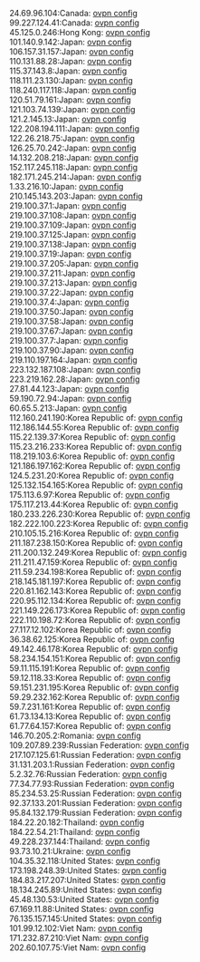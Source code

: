 24.69.96.104:Canada: [ovpn config](vpn/24_69_96_104.ovpn)  
99.227.124.41:Canada: [ovpn config](vpn/99_227_124_41.ovpn)  
45.125.0.246:Hong Kong: [ovpn config](vpn/45_125_0_246.ovpn)  
101.140.9.142:Japan: [ovpn config](vpn/101_140_9_142.ovpn)  
106.157.31.157:Japan: [ovpn config](vpn/106_157_31_157.ovpn)  
110.131.88.28:Japan: [ovpn config](vpn/110_131_88_28.ovpn)  
115.37.143.8:Japan: [ovpn config](vpn/115_37_143_8.ovpn)  
118.111.23.130:Japan: [ovpn config](vpn/118_111_23_130.ovpn)  
118.240.117.118:Japan: [ovpn config](vpn/118_240_117_118.ovpn)  
120.51.79.161:Japan: [ovpn config](vpn/120_51_79_161.ovpn)  
121.103.74.139:Japan: [ovpn config](vpn/121_103_74_139.ovpn)  
121.2.145.13:Japan: [ovpn config](vpn/121_2_145_13.ovpn)  
122.208.194.111:Japan: [ovpn config](vpn/122_208_194_111.ovpn)  
122.26.218.75:Japan: [ovpn config](vpn/122_26_218_75.ovpn)  
126.25.70.242:Japan: [ovpn config](vpn/126_25_70_242.ovpn)  
14.132.208.218:Japan: [ovpn config](vpn/14_132_208_218.ovpn)  
152.117.245.118:Japan: [ovpn config](vpn/152_117_245_118.ovpn)  
182.171.245.214:Japan: [ovpn config](vpn/182_171_245_214.ovpn)  
1.33.216.10:Japan: [ovpn config](vpn/1_33_216_10.ovpn)  
210.145.143.203:Japan: [ovpn config](vpn/210_145_143_203.ovpn)  
219.100.37.1:Japan: [ovpn config](vpn/219_100_37_1.ovpn)  
219.100.37.108:Japan: [ovpn config](vpn/219_100_37_108.ovpn)  
219.100.37.109:Japan: [ovpn config](vpn/219_100_37_109.ovpn)  
219.100.37.125:Japan: [ovpn config](vpn/219_100_37_125.ovpn)  
219.100.37.138:Japan: [ovpn config](vpn/219_100_37_138.ovpn)  
219.100.37.19:Japan: [ovpn config](vpn/219_100_37_19.ovpn)  
219.100.37.205:Japan: [ovpn config](vpn/219_100_37_205.ovpn)  
219.100.37.211:Japan: [ovpn config](vpn/219_100_37_211.ovpn)  
219.100.37.213:Japan: [ovpn config](vpn/219_100_37_213.ovpn)  
219.100.37.22:Japan: [ovpn config](vpn/219_100_37_22.ovpn)  
219.100.37.4:Japan: [ovpn config](vpn/219_100_37_4.ovpn)  
219.100.37.50:Japan: [ovpn config](vpn/219_100_37_50.ovpn)  
219.100.37.58:Japan: [ovpn config](vpn/219_100_37_58.ovpn)  
219.100.37.67:Japan: [ovpn config](vpn/219_100_37_67.ovpn)  
219.100.37.7:Japan: [ovpn config](vpn/219_100_37_7.ovpn)  
219.100.37.90:Japan: [ovpn config](vpn/219_100_37_90.ovpn)  
219.110.197.164:Japan: [ovpn config](vpn/219_110_197_164.ovpn)  
223.132.187.108:Japan: [ovpn config](vpn/223_132_187_108.ovpn)  
223.219.162.28:Japan: [ovpn config](vpn/223_219_162_28.ovpn)  
27.81.44.123:Japan: [ovpn config](vpn/27_81_44_123.ovpn)  
59.190.72.94:Japan: [ovpn config](vpn/59_190_72_94.ovpn)  
60.65.5.213:Japan: [ovpn config](vpn/60_65_5_213.ovpn)  
112.160.241.190:Korea Republic of: [ovpn config](vpn/112_160_241_190.ovpn)  
112.186.144.55:Korea Republic of: [ovpn config](vpn/112_186_144_55.ovpn)  
115.22.139.37:Korea Republic of: [ovpn config](vpn/115_22_139_37.ovpn)  
115.23.216.233:Korea Republic of: [ovpn config](vpn/115_23_216_233.ovpn)  
118.219.103.6:Korea Republic of: [ovpn config](vpn/118_219_103_6.ovpn)  
121.186.197.162:Korea Republic of: [ovpn config](vpn/121_186_197_162.ovpn)  
124.5.231.20:Korea Republic of: [ovpn config](vpn/124_5_231_20.ovpn)  
125.132.154.165:Korea Republic of: [ovpn config](vpn/125_132_154_165.ovpn)  
175.113.6.97:Korea Republic of: [ovpn config](vpn/175_113_6_97.ovpn)  
175.117.213.44:Korea Republic of: [ovpn config](vpn/175_117_213_44.ovpn)  
180.233.226.230:Korea Republic of: [ovpn config](vpn/180_233_226_230.ovpn)  
182.222.100.223:Korea Republic of: [ovpn config](vpn/182_222_100_223.ovpn)  
210.105.15.216:Korea Republic of: [ovpn config](vpn/210_105_15_216.ovpn)  
211.187.238.150:Korea Republic of: [ovpn config](vpn/211_187_238_150.ovpn)  
211.200.132.249:Korea Republic of: [ovpn config](vpn/211_200_132_249.ovpn)  
211.211.47.159:Korea Republic of: [ovpn config](vpn/211_211_47_159.ovpn)  
211.59.234.198:Korea Republic of: [ovpn config](vpn/211_59_234_198.ovpn)  
218.145.181.197:Korea Republic of: [ovpn config](vpn/218_145_181_197.ovpn)  
220.81.162.143:Korea Republic of: [ovpn config](vpn/220_81_162_143.ovpn)  
220.95.112.134:Korea Republic of: [ovpn config](vpn/220_95_112_134.ovpn)  
221.149.226.173:Korea Republic of: [ovpn config](vpn/221_149_226_173.ovpn)  
222.110.198.72:Korea Republic of: [ovpn config](vpn/222_110_198_72.ovpn)  
27.117.12.102:Korea Republic of: [ovpn config](vpn/27_117_12_102.ovpn)  
36.38.62.125:Korea Republic of: [ovpn config](vpn/36_38_62_125.ovpn)  
49.142.46.178:Korea Republic of: [ovpn config](vpn/49_142_46_178.ovpn)  
58.234.154.151:Korea Republic of: [ovpn config](vpn/58_234_154_151.ovpn)  
59.11.115.191:Korea Republic of: [ovpn config](vpn/59_11_115_191.ovpn)  
59.12.118.33:Korea Republic of: [ovpn config](vpn/59_12_118_33.ovpn)  
59.151.231.195:Korea Republic of: [ovpn config](vpn/59_151_231_195.ovpn)  
59.29.232.162:Korea Republic of: [ovpn config](vpn/59_29_232_162.ovpn)  
59.7.231.161:Korea Republic of: [ovpn config](vpn/59_7_231_161.ovpn)  
61.73.134.13:Korea Republic of: [ovpn config](vpn/61_73_134_13.ovpn)  
61.77.64.157:Korea Republic of: [ovpn config](vpn/61_77_64_157.ovpn)  
146.70.205.2:Romania: [ovpn config](vpn/146_70_205_2.ovpn)  
109.207.89.239:Russian Federation: [ovpn config](vpn/109_207_89_239.ovpn)  
217.107.125.61:Russian Federation: [ovpn config](vpn/217_107_125_61.ovpn)  
31.131.203.1:Russian Federation: [ovpn config](vpn/31_131_203_1.ovpn)  
5.2.32.76:Russian Federation: [ovpn config](vpn/5_2_32_76.ovpn)  
77.34.77.93:Russian Federation: [ovpn config](vpn/77_34_77_93.ovpn)  
85.234.53.25:Russian Federation: [ovpn config](vpn/85_234_53_25.ovpn)  
92.37.133.201:Russian Federation: [ovpn config](vpn/92_37_133_201.ovpn)  
95.84.132.179:Russian Federation: [ovpn config](vpn/95_84_132_179.ovpn)  
184.22.20.182:Thailand: [ovpn config](vpn/184_22_20_182.ovpn)  
184.22.54.21:Thailand: [ovpn config](vpn/184_22_54_21.ovpn)  
49.228.237.144:Thailand: [ovpn config](vpn/49_228_237_144.ovpn)  
93.73.10.21:Ukraine: [ovpn config](vpn/93_73_10_21.ovpn)  
104.35.32.118:United States: [ovpn config](vpn/104_35_32_118.ovpn)  
173.198.248.39:United States: [ovpn config](vpn/173_198_248_39.ovpn)  
184.83.217.207:United States: [ovpn config](vpn/184_83_217_207.ovpn)  
18.134.245.89:United States: [ovpn config](vpn/18_134_245_89.ovpn)  
45.48.130.53:United States: [ovpn config](vpn/45_48_130_53.ovpn)  
67.169.11.88:United States: [ovpn config](vpn/67_169_11_88.ovpn)  
76.135.157.145:United States: [ovpn config](vpn/76_135_157_145.ovpn)  
101.99.12.102:Viet Nam: [ovpn config](vpn/101_99_12_102.ovpn)  
171.232.87.210:Viet Nam: [ovpn config](vpn/171_232_87_210.ovpn)  
202.60.107.75:Viet Nam: [ovpn config](vpn/202_60_107_75.ovpn)  

